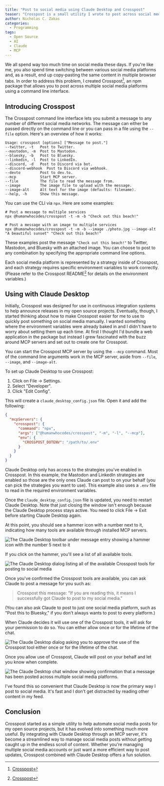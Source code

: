 ```yaml
---
title: "Post to social media using Claude Desktop and Crosspost"
teaser: "Crosspost is a small utility I wrote to post across social media networks. It now includes an MCP server for use with AI agents."
author: Nicholas C. Zakas
categories:
  - Programming
tags:
  - Open Source
  - AI
  - Claude
  - MCP
---
```


We all spend way too much time on social media these days. If you're like me, you also spend time switching between various social media platforms and, as a result, end up copy-pasting the same content in multiple browser tabs. In order to address this problem, I created Crosspost[^1], an npm package that allows you to post across multiple social media platforms using a command line interface. 

## Introducing Crosspost

The Crosspost command line interface lets you submit a message to any number of different social media networks. The message can either be passed directly on the command line or you can pass in a file using the `--file` option. Here's an overview of how it works:

```
Usage: crosspost [options] ["Message to post."]
--twitter, -t   Post to Twitter.
--mastodon, -m  Post to Mastodon.
--bluesky, -b   Post to Bluesky.
--linkedin, -l  Post to LinkedIn.
--discord, -d   Post to Discord via bot.
--discord-webhook  Post to Discord via webhook.
--devto         Post to dev.to.
--mcp           Start MCP server.
--file          The file to read the message from.
--image         The image file to upload with the message.
--image-alt     Alt text for the image (defaults: filename).
--help, -h      Show this message.
```

You can use the CLI via `npx`. Here are some examples:

```shell
# Post a message to multiple services
npx @humanwhocodes/crosspost -t -m -b "Check out this beach!"

# Post a message with an image to multiple services
npx @humanwhocodes/crosspost -t -m -b --image ./photo.jpg --image-alt "A beautiful sunset" "Check out this beach!"
```

These examples post the message `"Check out this beach!"` to Twitter, Mastodon, and Bluesky with an attached image. You can choose to post to any combination by specifying the appropriate command line options.

Each social media platform is represented by a strategy inside of Crosspost, and each strategy requires specific environment variables to work correctly. (Please refer to the Crosspost README[^1] for details on the environment variables.)

## Using with Claude Desktop

Initially, Crosspost was designed for use in continuous integration systems to help announce releases in my open source projects. Eventually, though, I started thinking about how to make Crosspost easier for me to use to quickly post something on social media manually. I wanted something where the environment variables were already baked in and I didn't have to worry about setting them up each time. At first I thought I'd bundle a web application in the package but instead I grew fascinated with the buzz around MCP servers and set out to create one for Crosspost.

You can start the Crosspost MCP server by using the `--mcp` command. Most of the command line arguments work in the MCP server, aside from `--file`, `--image`, and `--image-alt`. 

To set up Claude Desktop to use Crosspost:

1. Click on File -> Settings.
1. Select "Developer".
1. Click "Edit Config".

This will create a `claude_desktop_config.json` file. Open it and add the following:

```json
{
  "mcpServers": {
    "crosspost": {
      "command": "npx",
      "args": ["@humanwhocodes/crosspost", "-m", "-l", "--mcp"],
      "env": {
        "CROSSPOST_DOTENV": "/path/to/.env"
      }
    }
  }
}
```

Claude Desktop only has access to the strategies you've enabled in Crosspost. In this example, the Mastodon and LinkedIn strategies are enabled so those are the only ones Claude can post to on your behalf (you can pick the strategies you want to use). This example also uses a `.env` file to read in the required environment variables.

Once the `claude_desktop_config.json` file is updated, you need to restart Claude Desktop. Note that just closing the window isn't enough because the Claude Desktop process stays active. You need to click File -> Exit before starting Claude Desktop again.

At this point, you should see a hammer icon with a number next to it, indicating how many tools are available through installed MCP servers. 

![The Claude Desktop toolbar under message entry showing a hammer icon with the number 5 next to it](/images/posts/2025/claude-tools-button.png)

If you click on the hammer, you'll see a list of all available tools.

![The Claude Desktop dialog listing all of the available Crosspost tools for posting to social media](/images/posts/2025/claude-available-tools.png)

Once you've confirmed the Crosspost tools are available, you can ask Claude to post a message for you such as:

> Crosspost this message: "If you are reading this, it means I successfully got Claude to post to my social media."

(You can also ask Claude to post to just one social media platform, such as "Post this to Bluesky," if you don't always wants to post to every platform.)

When Claude decides it will use one of the Crosspost tools, it will ask for your permission to do so. You can either allow once or for the lifetime of the chat.

![The Claude Desktop dialog asking you to approve the use of the Crosspost tool either once or for the lifetime of the chat.](/images/posts/2025/claude-allow-tool.png)

Once you allow use of Crosspost, Claude will post on your behalf and let you know when complete.

![The Claude Desktop chat window showing confirmation that a message has been posted across multiple social media platforms.](/images/posts/2025/claude-crosspost-success.png)

I've found this so convenient that Claude Desktop is now the primary way I post to social media. It's fast and I don't get distracted by reading other content in my feed.

## Conclusion

Crosspost started as a simple utility to help automate social media posts for my open source projects, but it has evolved into something much more useful. By integrating with Claude Desktop through an MCP server, it's become a streamlined way to manage social media posts without getting caught up in the endless scroll of content. Whether you're managing multiple social media accounts or just want a more efficient way to post updates, Crosspost combined with Claude Desktop offers a fun solution.

[^1]: [Crosspost](https://github.com/humanwhocodes/crosspost)
[^2]: [Claude Desktop](https://claude.ai/download)
